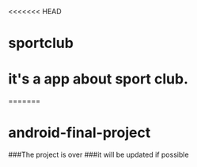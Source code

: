 <<<<<<< HEAD
# sportclub
# it's a app about sport club.
=======
# android-final-project

###The project is over
###it will be updated if possible
